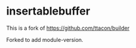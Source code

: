 insertablebuffer
================

This is a fork of https://github.com/ttacon/builder

Forked to add module-version.